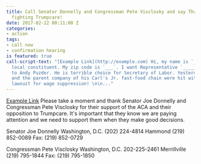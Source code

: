 ```yaml
---
title: Call Senator Donnelly and Congressman Pete Visclosky and say Thank you for
  fighting Trumpcare!
date: 2017-02-22 00:11:00 Z
categories:
- action
tags:
- call now
- confirmation hearing
is featured: true
call-script-text: "[Example Link](http://example.com) Hi, my name is `____`, I'm a
  local constituent. My zip code is `___`. I want Representative `_____` to say NO
  to Andy Puzder. He is terrible choice for Secretary of Labor. Yesterday, Puzder
  and the parent company of his Carl's Jr. fast-food chain were hit with a class action
  lawsuit for wage suppression! \n\n..."
---
```


[Example Link](http://example.com) Please take a moment and thank Senator Joe Donnelly and Congressman Pete Visclosky for their support of the ACA and their opposition to Trumpcare. It's important that they know we are paying attention and we need to support them when they make good decisions.

Senator Joe Donnelly
Washington, D.C. (202) 224-4814
Hammond (219) 852-0089
Fax: (219) 852-0729

Congressman Pete Visclosky 
Washington, D.C. 202-225-2461
Merrillville (219) 795-1844
Fax: (219) 795-1850
